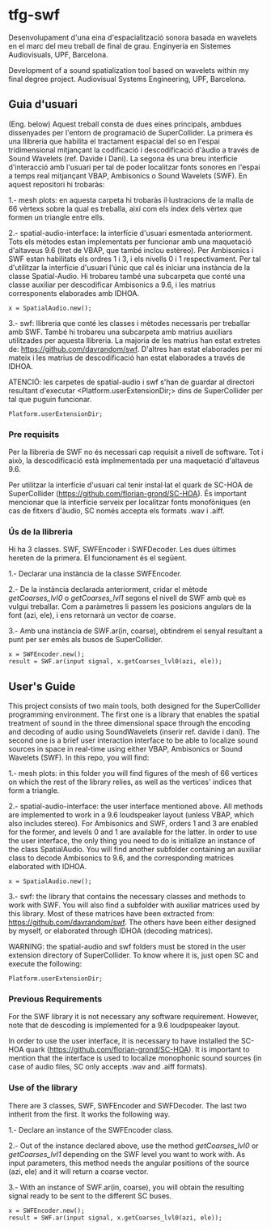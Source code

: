 # tfg-swf

Desenvolupament d'una eina d'espacialització sonora basada en wavelets en el marc del meu treball de final de grau. Enginyeria en Sistemes Audiovisuals, UPF, Barcelona.

Development of a sound spatialization tool based on wavelets within my final degree project. Audiovisual Systems Engineering, UPF, Barcelona.

## Guia d'usuari

(Eng. below)
Aquest treball consta de dues eines principals, ambdues dissenyades per l'entorn de programació de SuperCollider. La primera és una llibreria que habilita el tractament espacial del so en l'espai tridimensional mitjançant la codificació i descodificació d'àudio a través de Sound Wavelets (ref. Davide i Dani). La segona és una breu interfície d'interacció amb l'usuari per tal de poder localitzar fonts sonores en l'espai a temps real mitjançant VBAP, Ambisonics o Sound Wavelets (SWF). En aquest repositori hi trobaràs:

1.- mesh plots: en aquesta carpeta hi trobaràs il·lustracions de la malla de 66 vèrtexs sobre la qual es treballa, així com els índex dels vèrtex que formen un triangle entre ells.

2.- spatial-audio-interface: la interfície d'usuari esmentada anteriorment. Tots els mètodes estan implementats per funcionar amb una maquetació d'altaveus 9.6 (tret de VBAP, que també inclou estèreo). Per Ambisonics i SWF estan habilitats els ordres 1 i 3, i els nivells 0 i 1 respectivament. Per tal d'utilitzar la interfície d'usuari l'únic que cal és iniciar una instància de la classe Spatial-Audio. Hi trobareu també una subcarpeta que conté una classe auxiliar per descodificar Ambisonics a 9.6, i les matrius corresponents elaborades amb IDHOA.

```
x = SpatialAudio.new();
```

3.- swf: llibreria que conté les classes i mètodes necessaris per treballar amb SWF. També hi trobareu una subcarpeta amb matrius auxiliars utilitzades per aquesta llibreria. La majoria de les matrius han estat extretes de: https://github.com/davrandom/swf. D'altres han estat elaborades per mi mateix i les matrius de descodificació han estat elaborades a través de IDHOA.

ATENCIÓ: les carpetes de spatial-audio i swf s'han de guardar al directori resultant d'executar <Platform.userExtensionDir;> dins de SuperCollider per tal que puguin funcionar. 

```
Platform.userExtensionDir;
```

### Pre requisits

Per la llibreria de SWF no és necessari cap requisit a nivell de software. Tot i això, la descodificació està implmementada per una maquetació d'altaveus 9.6.

Per utilitzar la interfície d'usuari cal tenir instal·lat el quark de SC-HOA de SuperCollider (https://github.com/florian-grond/SC-HOA). És important mencionar que la interfície serveix per localitzar fonts monofòniques (en cas de fitxers d'àudio, SC només accepta els formats .wav i .aiff.

### Ús de la llibreria

Hi ha 3 classes. SWF, SWFEncoder i SWFDecoder. Les dues últimes hereten de la primera. El funcionament és el següent.

1.- Declarar una instància de la classe SWFEncoder.

2.- De la instància declarada anteriorment, cridar el mètode _getCoarses_lvl0_ o _getCoarses_lvl1_ segons el nivell de SWF amb què es vulgui treballar. Com a paràmetres li passem les posicions angulars de la font (azi, ele), i ens retornarà un vector de coarse.

3.- Amb una instància de SWF.ar(in, coarse), obtindrem el senyal resultant a punt per ser emès als busos de SuperCollider.

```
x = SWFEncoder.new();
result = SWF.ar(input signal, x.getCoarses_lvl0(azi, ele));
```

## User's Guide

This project consists of two main tools, both designed for the SuperCollider programming environment. The first one is a library that enables the spatial treatment of sound in the three dimensional space through the encoding and decoding of audio using SoundWavelets (inserir ref. davide i dani). The second one is a brief user interaction interface to be able to localize sound sources in space in real-time using either VBAP, Ambisonics or Sound Wavelets (SWF). In this repo, you will find:

1.- mesh plots: in this folder you will find figures of the mesh of 66 vertices on which the rest of the library relies, as well as the vertices' indices that form a triangle.

2.- spatial-audio-interface: the user interface mentioned above. All methods are implemented to work in a 9.6 loudspeaker layout (unless VBAP, which also includes stereo). For Ambisonics and SWF, orders 1 and 3 are enabled for the former, and levels 0 and 1 are available for the latter. In order to use the user interface, the only thing you need to do is initialize an instance of the class SpatialAudio. You will find another subfolder containing an auxiliar class to decode Ambisonics to 9.6, and the corresponding matrices elaborated with IDHOA.

```
x = SpatialAudio.new();
```

3.- swf: the library that contains the necessary classes and methods to work with SWF. You will also find a subfolder with auxiliar matrices used by this library. Most of these matrices have been extracted from:  https://github.com/davrandom/swf. The others have been either designed by myself, or elaborated through IDHOA (decoding matrices).

WARNING: the spatial-audio and swf folders must be stored in the user extension directory of SuperCollider. To know where it is, just open SC and execute the following:

```
Platform.userExtensionDir;
```

### Previous Requirements

For the SWF library it is not necessary any software requirement. However, note that de descoding is implemented for a 9.6 loudpspeaker layout.

In order to use the user interface, it is necessary to have installed the SC-HOA quark (https://github.com/florian-grond/SC-HOA). It is important to mention that the interface is used to localize monophonic sound sources (in case of audio files, SC only accepts .wav and .aiff formats).

### Use of the library

There are 3 classes, SWF, SWFEncoder and SWFDecoder. The last two intherit from the first. It works the following way.

1.- Declare an instance of the SWFEncoder class.

2.- Out of the instance declared above, use the method _getCoarses_lvl0_ or _getCoarses_lvl1_ depending on the SWF level you want to work with. As input parameters, this method needs the angular positions of the source (azi, ele) and it will return a coarse vector.

3.- With an instance of SWF.ar(in, coarse), you will obtain the resulting signal ready to be sent to the different SC buses.

```
x = SWFEncoder.new();
result = SWF.ar(input signal, x.getCoarses_lvl0(azi, ele));
```
